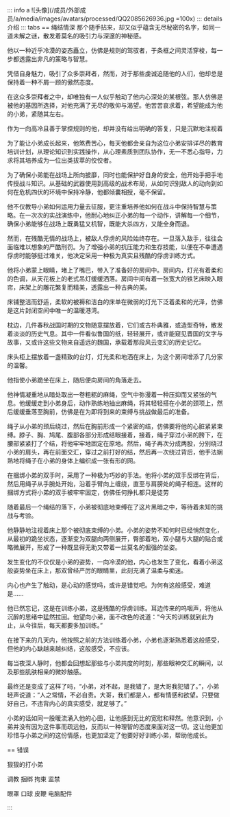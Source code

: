::: info a
![头像](/成员/外部成员/a/media/images/avatars/processed/QQ2085626936.jpg =100x)
::: details 介绍
::: tabs
== 绳结情深
那个随手拈来，却又似乎蕴含无尽秘密的名字，如同一道未解之谜，散发着莫名的吸引力与深邃的神秘感。

他以一种近乎冷漠的姿态矗立，仿佛是规则的驾驭者，于条框之间灵活穿梭，每一步都透露出非凡的策略与智慧。

凭借自身魅力，吸引了众多崇拜者，然而，对于那些虔诚追随他的人们，他却总是保持着一种不屑一顾的傲然态度。

在这众多崇拜者之中，却唯独有一人似乎触动了他内心深处的某根弦。那人仿佛是被他的基因所选择，对他充满了无尽的敬仰与渴望。他苦苦哀求着，希望能成为他的小弟，紧随其左右。

作为一向高冷且善于掌控规则的他，却并没有给出明确的答复，只是沉默地注视着

为了能让小弟成长起来，他煞费苦心，每天他都会亲自为这位小弟安排详尽的教育培训计划，从理论知识到实践操作，从心理素质到团队协作，无一不悉心指导，力求将其培养成为一位出类拔萃的佼佼者。

为了确保小弟能在战场上所向披靡，同时也能保护好自身的安全，他开始手把手地传授战斗知识。从基础的武器使用到高级的战术布局，从如何识别敌人的动向到如何在危机四伏的环境中保持冷静，他都倾囊相授，毫不保留。

他不仅教导小弟如何运用力量去征服，更注重培养他如何在战斗中保持智慧与策略。在一次次的实战演练中，他耐心地纠正小弟的每一个动作，讲解每一个细节，确保小弟能够在战场上既勇猛又机智，既能大杀四方，又能全身而退。


然而，在残酷无情的战场上，被敌人俘虏的风险始终存在。一旦落入敌手，往往会面临难以想象的严酷刑罚。为了增强小弟的抗压能力和生存技能，以便在不幸遭遇俘虏时能够挺过难关，他决定采用一种极为真实且残酷的俘虏训练方式。

他将小弟蒙上眼睛，堵上了嘴巴，带入了准备好的房间中。房间内，灯光有着柔和的色调，从天花板上的老式吊灯缓缓洒落。房间中间有着一张宽大的铁艺床映入眼帘，床架上的雕花繁复而精美，透露出一种古典的美。

床铺整洁而舒适，柔软的被褥和洁白的床单在微弱的灯光下泛着柔和的光泽，仿佛是这片封闭空间中唯一的温暖港湾。

枕边，几件春秋战国时期的文物随意摆放着，它们或古朴典雅，或造型奇特，散发着淡淡的历史气息。其中一件看似鲁国的纸，轻轻展开，或许能窥见晋国的文字与故事，又或许这些文物来自遥远的魏国，承载着那段风云变幻的历史记忆。

床头柜上摆放着一盏精致的台灯，灯光柔和地洒在床上，为这个房间增添了几分家的温馨。

他指使小弟跪坐在床上，随后便向房间的角落走去。

他神情凝重地从暗处取出一卷粗粝的麻绳，空气中弥漫着一种压抑而又紧张的气息。他缓缓走到小弟身后，动作熟练地抽出麻绳，将其轻轻搭在小弟的颈项上，然后缓缓垂落至胸前，仿佛是在为即将到来的束缚与挑战做最后的准备。

绳子从小弟的颈后绕过，然后在胸前形成一个紧密的结，仿佛要将他的心脏紧紧束缚。脖子、胸、鸠尾、腹部各部分形成结眼接着，接着，绳子穿过小弟的胯下，在腰部紧紧打了个结，将他牢牢地固定在原地。然后，绳子再次分成两股，分别绕过小弟的肩头，再在前面交汇，穿过之前打好的结，然后再一次绕过背后，他手法娴熟地将绳子在小弟的身体上编织成一张有形的网。

在捆绑小弟的双手时，采用了一种极为巧妙的手法。他将小弟的双手反绑在背后，然后用绳子从手腕处开始，沿着手臂向上缠绕，直至与肩膀处的绳子相连。这样的捆绑方式将小弟的双手被牢牢固定，仿佛任何挣扎都只是徒劳

随着最后一个绳结的落下，小弟被彻底地束缚在了这片黑暗之中，等待着未知的挑战与考验。


他静静地注视着床上那个被彻底束缚的小弟。小弟的姿势不知何时已经悄然变化，从最初的跪坐状态，逐渐变为双腿向两侧展开，臀部着地，双小腿与大腿的贴合或略微展开，形成了一种既显得无助又带着一丝莫名的倔强的坐姿。

发生变化的不仅仅是小弟的姿势，一向冷漠的他，内心也发生了变化，看着小弟这般姿势坐在床上，那双曾经严厉的眼睛里，此刻充满了温柔与痴迷。

内心也产生了触动，是心动的感觉吗，或许是错觉吧。为何有这般感受，难道是......

他已然忘记，这是在训练小弟，这是残酷的俘虏训练。耳边传来的呜咽声，将他从沉醉的思绪中猛然拉回。他望向小弟，面不改色的说道：“今天的训练就到此为止，从今往后，每天都要多加训练。”


在接下来的几天内，他按照之前的方法训练着小弟，小弟也逐渐熟悉着这般感受，但他的内心缺越来越纠结，这般感受，不应该。

每当夜深人静时，他都会回想起那些与小弟共度的时刻，那些眼神交汇的瞬间，以及那些肌肤相亲的微妙触感。

最终还是变成了这样了吗，“小弟，对不起，是我错了，是大哥我犯错了。”，小弟轻声说道：“人之常情，不必自责。大哥，我们都是人，都有情感和欲望。只要做好自己，不违背内心的真实感受，就足够了。”

小弟的话如同一股暖流涌入他的心田，让他感到无比的宽慰和释然。他意识到，小弟并没有因为这件事而疏远他，反而以一种理智的态度来面对这一切。这让他更加珍惜与小弟之间的这份情感，也更加坚定了他要好好训练小弟，帮助他成长。


== 错误

狠狠的打小弟

调教
捆绑
拘束
监禁

眼罩
口球
皮鞭
电脑配件

:::